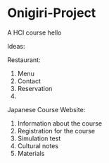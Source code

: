 # Onigiri-Project
A HCI course
hello


Ideas:

Restaurant:
1. Menu
2. Contact
3. Reservation
4. 

Japanese Course Website: 
1. Information about the course
2. Registration for the course
3. Simulation test
4. Cultural notes
5. Materials
